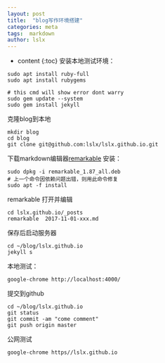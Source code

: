 ```yaml
---
layout: post
title:  "blog写作环境搭建"
categories: meta
tags:  markdown
author: lslx
---
```



* content
{:toc}
安装本地测试环境：

```
sudo apt install ruby-full
sudo apt install rubygems

# this cmd will show error dont warry
sudo gem update --system
sudo gem install jekyll
```
克隆blog到本地
```
mkdir blog
cd blog
git clone git@github.com:lslx/lslx.github.io.git
```
下载markdown编辑器[remarkable](http://remarkableapp.github.io/linux/download.html)
安装：
```
sudo dpkg -i remarkable_1.87_all.deb 
# 上一个命令因依赖问题出错，则用此命令修复
sudo apt -f install
```
remarkable 打开并编辑
```
cd lslx.github.io/_posts
remarkable  2017-11-01-xxx.md
```
保存后启动服务器
```
cd ~/blog/lslx.github.io
jekyll s
```
本地测试：
```
google-chrome http://localhost:4000/
```
提交到github
```
cd ~/blog/lslx.github.io
git status
git commit -am "come comment"
git push origin master
```
公网测试
```
google-chrome https//lslx.github.io
```



























